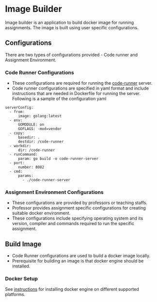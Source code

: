 # Image Builder
Image builder is an application to build docker image for running assignments. The image is built using user specific configurations.

## Configurations
There are two types of configurations provided - Code runner and Assignment Environment.

### Code Runner Configurations
- These configurations are required for running the [code-runner](https://github.com/assignment-exec/code-runner) server.
- Code runner configurations are specified in yaml format and include instructions that are needed in Dockerfile for running the server.
Following is a sample of the configuration yaml
```commandline
serverConfig:
  - from:
      image: golang:latest
  - env:
      GOMODULE: on
      GOFLAGS: -mod=vendor
  - copy:
      basedir: .
      destdir: /code-runner
  - workdir:
      dir: /code-runner
  - runCommand:
      param: go build -o code-runner-server
  - port:
      number: 8082
  - cmd:
      params:
        - ./code-runner-server
```

### Assignment Environment Configurations
- These configurations are provided by professors or teaching staffs. 
- Professor provides assignment specific configurations for creating suitable docker environment.
- These configurations include specifying operating system and its version, compiler and commands required to run the specific assignment.

## Build Image
- Code Runner configurations are used to build a docker image locally.
- Prerequisite for building an image is that docker engine should be installed.
### Docker Setup
See [instructions](https://docs.docker.com/engine/installation/) for installing docker engine on different supported platforms.


